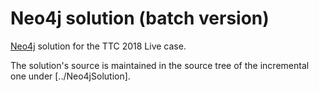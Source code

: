 # Neo4j solution (batch version)

[Neo4j](https://neo4j.com/) solution for the TTC 2018 Live case.

The solution's source is maintained in the source tree of the incremental one under [../Neo4jSolution].
